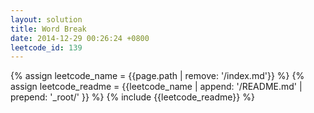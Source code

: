 ```yaml
---
layout: solution
title: Word Break
date: 2014-12-29 00:26:24 +0800
leetcode_id: 139
---
```

{% assign leetcode_name = {{page.path | remove: '/index.md'}}  %}
{% assign leetcode_readme = {{leetcode_name | append: '/README.md' | prepend: '_root/' }}  %}
{% include {{leetcode_readme}} %}
